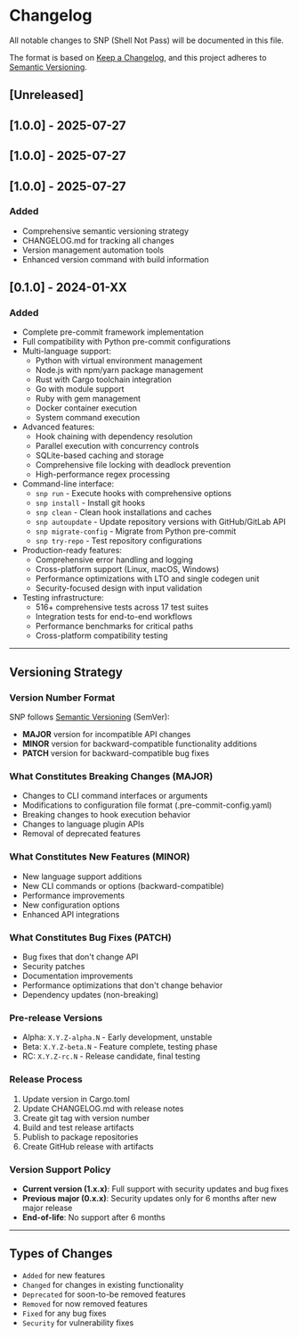 # Changelog

All notable changes to SNP (Shell Not Pass) will be documented in this file.

The format is based on [Keep a Changelog](https://keepachangelog.com/en/1.0.0/),
and this project adheres to [Semantic Versioning](https://semver.org/spec/v2.0.0.html).

## [Unreleased]

## [1.0.0] - 2025-07-27

## [1.0.0] - 2025-07-27

## [1.0.0] - 2025-07-27

### Added
- Comprehensive semantic versioning strategy
- CHANGELOG.md for tracking all changes
- Version management automation tools
- Enhanced version command with build information

## [0.1.0] - 2024-01-XX

### Added
- Complete pre-commit framework implementation
- Full compatibility with Python pre-commit configurations
- Multi-language support:
  - Python with virtual environment management
  - Node.js with npm/yarn package management
  - Rust with Cargo toolchain integration
  - Go with module support
  - Ruby with gem management
  - Docker container execution
  - System command execution
- Advanced features:
  - Hook chaining with dependency resolution
  - Parallel execution with concurrency controls
  - SQLite-based caching and storage
  - Comprehensive file locking with deadlock prevention
  - High-performance regex processing
- Command-line interface:
  - `snp run` - Execute hooks with comprehensive options
  - `snp install` - Install git hooks
  - `snp clean` - Clean hook installations and caches
  - `snp autoupdate` - Update repository versions with GitHub/GitLab API
  - `snp migrate-config` - Migrate from Python pre-commit
  - `snp try-repo` - Test repository configurations
- Production-ready features:
  - Comprehensive error handling and logging
  - Cross-platform support (Linux, macOS, Windows)
  - Performance optimizations with LTO and single codegen unit
  - Security-focused design with input validation
- Testing infrastructure:
  - 516+ comprehensive tests across 17 test suites
  - Integration tests for end-to-end workflows
  - Performance benchmarks for critical paths
  - Cross-platform compatibility testing

---

## Versioning Strategy

### Version Number Format
SNP follows [Semantic Versioning](https://semver.org/) (SemVer):
- **MAJOR** version for incompatible API changes
- **MINOR** version for backward-compatible functionality additions
- **PATCH** version for backward-compatible bug fixes

### What Constitutes Breaking Changes (MAJOR)
- Changes to CLI command interfaces or arguments
- Modifications to configuration file format (.pre-commit-config.yaml)
- Breaking changes to hook execution behavior
- Changes to language plugin APIs
- Removal of deprecated features

### What Constitutes New Features (MINOR)
- New language support additions
- New CLI commands or options (backward-compatible)
- Performance improvements
- New configuration options
- Enhanced API integrations

### What Constitutes Bug Fixes (PATCH)
- Bug fixes that don't change API
- Security patches
- Documentation improvements
- Performance optimizations that don't change behavior
- Dependency updates (non-breaking)

### Pre-release Versions
- Alpha: `X.Y.Z-alpha.N` - Early development, unstable
- Beta: `X.Y.Z-beta.N` - Feature complete, testing phase
- RC: `X.Y.Z-rc.N` - Release candidate, final testing

### Release Process
1. Update version in Cargo.toml
2. Update CHANGELOG.md with release notes
3. Create git tag with version number
4. Build and test release artifacts
5. Publish to package repositories
6. Create GitHub release with artifacts

### Version Support Policy
- **Current version (1.x.x)**: Full support with security updates and bug fixes
- **Previous major (0.x.x)**: Security updates only for 6 months after new major release
- **End-of-life**: No support after 6 months

---

## Types of Changes
- `Added` for new features
- `Changed` for changes in existing functionality
- `Deprecated` for soon-to-be removed features
- `Removed` for now removed features
- `Fixed` for any bug fixes
- `Security` for vulnerability fixes
